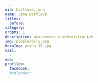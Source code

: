 ```yaml
---
uid: bortlova.jana
name: Jana Bortlová
titles:
  before:
category:
ordpms: 1
description: pracovnice v administrativě
img: people/bily.png
heroImg: praha-15.jpg
mail:
  - 
mob:
profiles:
  facebook:
  #calendar: 
---
```

